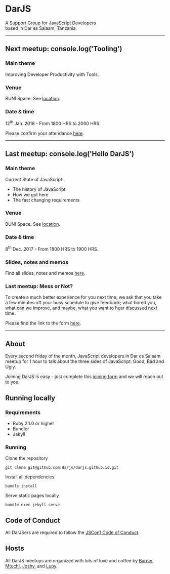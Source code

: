 DarJS
=====

A Support Group for JavaScript Developers  
based in Dar es Salaam, Tanzania.

* * *  

Next meetup: console.log('Tooling')
-----------------------------------

### Main theme

Improving Developer Productivity with Tools.

### Venue

BUNI Space. See [location][buni-location].

### Date & time 

12<sup>th</sup> Jan. 2018 - From 1800 HRS to 2000 HRS.

Please confirm your attendance [here][tooling-form].

* * *   

Last meetup: console.log('Hello DarJS')
---------------------------------------

### Main theme

Current State of JavaScript:

- The history of JavaScript
- How we got here
- The fast changing requirements

### Venue 

BUNI Space. See [location][buni-location].

### Date & time

8<sup>th</sup> Dec. 2017 - From 1800 HRS to 1900 HRS.

### Slides, notes and memos

Find all slides, notes and memos [here][hello-darjs-notes].

### Last meetup: Mess or Not?

To create a much better experience for you next time, we ask that you take a few minutes off your busy schedule to give feedback; what bored you, what can we improve, and maybe, what you want to hear discussed next time.

Please find the link to the form [here][hello-darjs-feedback].

* * *   

About
-----

Every second friday of the month, JavaScript developers in Dar es Salaam meetup for 1 hour to talk about the three sides of JavaScript: Good, Bad and Ugly.

Joining DarJS is easy - just complete this [joining form][join-darjs] and we will reach out to you. 

Running locally
---

### Requirements

- Ruby 2.1.0 or higher
- Bundler
- Jekyll

### Running

Clone the repository 

```
git clone git@github.com:darjs/darjs.github.io.git
```

Install all dependencies

```
bundle install
```

Serve static pages locally

```
bundle exec jekyll serve
```

Code of Conduct
---

All DarJSers are required to follow the [JSConf Code of Conduct][codeofconduct].

Hosts
-----

All DarJS meetups are organized with lots of love and coffee by [Barnie][@makoscafee], [Mtuchi][@mtuchi], [Joshy][@joshuamabina], and [Lupy][@lupyana].

[tooling-form]: http://example.com


[buni-location]: https://www.google.co.tz/maps/place/Buni+Innovation+Hub/@-6.774619,39.2390723,17z/data=!3m1!4b1!4m5!3m4!1s0x185c4c26c97df195:0xa048ed7bf4363a72!8m2!3d-6.774619!4d39.241261?hl=en

[hello-darjs-notes]: https://docs.google.com/presentation/d/17qJsiFPWaeLk2nW4PC6wtf0qNDL0vM47NTArY9_Eos8/edit?usp=sharing
[hello-darjs-feedback]: https://goo.gl/forms/vt7O9sgOMEY32MXD3

[join-darjs]: https://goo.gl/forms/wBH4Rf9AC1dNKWEF3
[codeofconduct]: http://jsconf.com/codeofconduct.html

[@mtuchi]:       https://github.com/mtuchi
[@lupyana]:      https://github.com/lupyana
[@makoscafee]:   https://github.com/MAKOSCAFEE
[@joshuamabina]: https://github.com/joshuamabina
